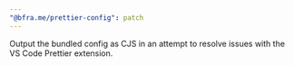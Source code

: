 ```yaml
---
"@bfra.me/prettier-config": patch
---
```


Output the bundled config as CJS in an attempt to resolve issues with the VS Code Prettier extension.
  